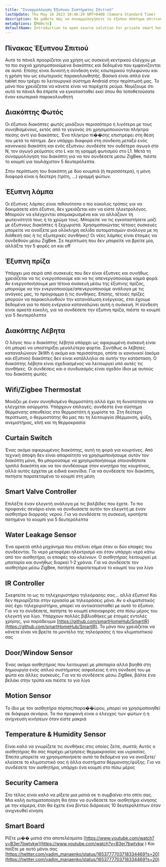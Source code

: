 ```yaml
---
title: "Συναρμολόγηση Έξυπνου Συστήματος Σπιτιού"
lastUpdate: Thu May 18 2023 10:46:29 GMT+0400 (Samara Standard Time)
description: Θα μάθετε πώς να συναρμολογήσετε το έξυπνο σύστημα σπιτιού!
metaOptions: [Μάθετε]
defaultName: Introduction to open source solution for private smart homes
---
```


<LessonImages imageClasses="mb" src="smart-home-intro/spring-school-2023-smart-stand-intro.gif" />

## Πίνακας Έξυπνου Σπιτιού 

Αυτό το πάνελ προορίζεται για χρήση ως συσκευή κεντρικού ελέγχου με τα πιο συχνά χρησιμοποιούμενα διακόπτες και δεδομένα που εμφανίζονται σε αυτό. Επίσης είναι δυνατή η σύνδεση ενός εσωτερικού τηλεφώνου και η χρήση του ως εσωτερικός παρακολουθητής. Βασικά είναι απλά ένα tablet που τρέχει το λειτουργικό σύστημα Android στην περίπτωσή μας. Το μόνο που χρειάζεται να κάνετε είναι να παρέχετε ρεύμα. Νομίζουμε ότι αυτό το πάνελ θα έπρεπε να εγκατασταθεί εκεί όπου θα τοποθετούσατε έναν εσωτερικό παρακολουθητή

<LessonVideo :videos="[{src: 'https://crustipfs.info/ipfs/QmcbdAJqbwHAQ3NeyWQUwSoS4drDexa3AEs7HXuM1BrUT1', type: 'webm'}]" cover="smart-home-intro/assembling-smart-home-board-1.png" />


## Διακόπτης Φωτός

Οι έξυπνοι διακόπτες φωτός μοιάζουν περισσότερο ή λιγότερο με τους συνηθισμένους, εκτός από το γεγονός ότι χρησιμοποιούνται πλήκτρα πίεσης αντί για διακόπτες. Ένα πλήκτρο πί��σης επιστρέφει στη θέση του μετά το πάτημα. Δεν υπάρχει διαφορά στη σύνδεση μεταξύ ενός κανονικού διακόπτη και ενός έξυπνου: συνδέστε τον ουδέτερο αγωγό στο N, τον αγωγό ρεύματος στο L και τη γραμμή φωτισμού στο L1. Μετά τη συναρμολόγηση του διακόπτη για να τον συνδέσετε μέσω ZigBee, πιέστε το κουμπί για τουλάχιστον 5 δευτερόλεπτα.

<LessonVideo :videos="[{src: 'https://crustipfs.info/ipfs/Qmb138DiQWWBgowMj2fC9kmiGYh9WEeytteSkqumWCv2LB', type: 'webm'}]" cover="smart-home-intro/assembling-smart-home-board-2.png" />

Στην περίπτωση του διακόπτη με δύο κουμπιά (ή περισσότερα), η μόνη διαφορά είναι η δεύτερη (τρίτη, ...) γραμμή φώτων. 

<LessonVideo :videos="[{src: 'https://crustipfs.info/ipfs/QmZiStYZG4rmyNPXXmCXsVPm7witPpnNJMBzD8GtxedgPo', type: 'webm'}]" cover="smart-home-intro/assembling-smart-home-board-3.png" />

## Έξυπνη λάμπα 

Οι έξυπνες λάμπες είναι πιθανότατα ο πιο εύκολος τρόπος για να δοκιμάσετε κάτι έξυπνο, δεν χρειάζεται καν να είστε ηλεκτρολόγος. Μπορούν να ελέγχονται απομακρυσμένα και να αλλάζουν τη φωτεινότητά τους ή το χρώμα τους. Μπορείτε να τις εγκαταστήσετε μαζί με έξυπνους διακόπτες ή ξεχωριστά. Χρησιμοποιώντας τέτοιες συσκευές μπορείτε να ανοίξετε μια ολόκληρη σελίδα αυτοματισμών ανάλογα με τη διάθεσή σας ή τις εξωτερικές συνθήκες! Οι νέες λάμπες είναι έτοιμες να συνδεθούν μέσω ZigBee. Σε περίπτωση που δεν μπορείτε να βρείτε μία, αλλάξτε την 5 φορές on και off


<LessonVideo :videos="[{src: 'https://crustipfs.info/ipfs/QmbiMHLJqnDpr1Whzvo6Y7zE33cQPuTs7furbt3JW2uiek', type: 'webm'}]" cover="smart-home-intro/assembling-smart-home-board-4.png" />

<LessonVideo :videos="[{src: 'https://crustipfs.info/ipfs/QmTzK4dY168HVgLvVBsRxR4M4vda55XC7pFhpW5kRexujQ', type: 'webm'}]" cover="smart-home-intro/assembling-smart-home-board-5.png" />

<LessonVideo :videos="[{src: 'https://crustipfs.info/ipfs/QmNZFpvVUavKc1Za9SeXqikrfySsfFHuVrkdzgbVB8um7T', type: 'webm'}]" cover="smart-home-intro/assembling-smart-home-board-6.png" />

## Έξυπνη πρίζα 

Υπάρχει μια σειρά από συσκευές που δεν είναι έξυπνες και συνήθως χρειάζεται να τις ενεργοποιούμε και να τις απενεργοποιούμε καμιά φορά. Αν ενεργοποιήσουμε μια τέτοια συσκευή μέσω της έξυπνης πρίζας, μπορούμε να την ενεργοποιούμε/απενεργοποιούμε ανάλογα με τις ανάγκες μας, το πρόγραμμα ή τις συνθήκες. Επίσης, τέτοιες πρίζες μπορούν να παρακολουθούν την κατανάλωση ενέργειας, έτσι έχουμε δεδομένα για το πόση ενέργεια καταναλώνει αυτή η συσκευή. Η σύνδεση είναι αρκετά εύκολη, για να συνδέσετε την έξυπνη πρίζα, πιέστε το κουμπί για 5 δευτερόλεπτα

<LessonVideo :videos="[{src: 'https://crustipfs.info/ipfs/QmRtmKXSv7csHLbKVuZkoA5Eb2zyTkEAbUxLYT6Qt1yxZH', type: 'webm'}]" cover="smart-home-intro/assembling-smart-home-board-7.png" />

## Διακόπτης Λέβητα 

Ο λόγος που ο διακόπτης λέβητα υπάρχει ως αφιερωμένη συσκευή είναι ότι μπορεί να υποστηρίξει μεγαλύτερο φορτίο. Συνήθως οι λέβητες καταναλώνουν 3kWh ή ακόμα και περισσότερο, οπότε οι κανονικοί (ακόμα και έξυπνοι) διακόπτες δεν είναι κατάλληλοι σε αυτήν την κατάσταση. Ο διακόπτης λέβητα είναι σχεδιασμένος να λειτουργεί υπό αυτές τις συνθήκες. Οι συνδέσεις και ο συνδυασμός είναι σχεδόν ίδιοι με αυτούς του διακόπτη φωτός

<LessonVideo :videos="[{src: 'https://crustipfs.info/ipfs/QmNZyRtXXRYCrAQe6s6ZFJLXtUrH7SZHJC1Bt61kTrRX54', type: 'webm'}]" cover="smart-home-intro/assembling-smart-home-board-8.png" />

## Wifi/Zigbee Thermostat

Μοιάζει με έναν συνηθισμένο θερμοστάτη αλλά έχει τη δυνατότητα να ελέγχεται ασύρματα. Υπάρχουν επιλογές: συνδέστε ένα σύστημα θέρμανσης απευθείας στο θερμοστάτη ή χωρίστε τα. Στη δεύτερη περίπτωση, ο θερμοστάτης θα μας πει τη λειτουργία (θέρμανση, ψύξη, ανεμιστήρας, κλπ) και τη θερμοκρασία

<LessonVideo :videos="[{src: 'https://crustipfs.info/ipfs/QmRjxo9EGUvQiMm84xvXCL6LfrQJYza71vmFsa9Zpy7qmz', type: 'webm'}]" cover="smart-home-intro/assembling-smart-home-board-9.png" />

## Curtain Switch

Ένας ακόμα αφιερωμένος διακόπτης, αυτή τη φορά για κουρτίνες. Από τεχνική άποψη δεν είναι απαραίτητο να χρησιμοποιήσουμε αυτόν τον διακόπτη μόνο, θα μπορούσαμε να χρησιμοποιήσουμε οποιονδήποτε τριπλό διακόπτη και να τον συνδέσουμε στον κινητήρα της κουρτίνας, αλλά αυτός έρχεται με ειδικά εικονίδια. Για να συνδέσετε τον διακόπτη, πατήστε παρατεταμένα το κουμπί στη μέση

<LessonVideo :videos="[{src: 'https://crustipfs.info/ipfs/QmRpEpZbyNkzby8Sk22Ymz59DbAcnty1B1osWc2kZr5FZ7', type: 'webm'}]" cover="smart-home-intro/assembling-smart-home-board-10.png" />

## Smart Valve Controller

Επιλέξτε έναν ελεγκτή ανάλογα με τις βαλβίδες που έχετε. Το πιο προφανές σενάριο είναι να συνδυάσετε αυτόν τον ελεγκτή με έναν αισθητήρα διαρροής νερού. Για να συνδέσετε τη συσκευή, κρατήστε πατημένο το κουμπί για 5 δευτερόλεπτα

<LessonVideo :videos="[{src: 'https://crustipfs.info/ipfs/QmcjZcJ6P8Q5yUfSRx8R2mR4A7r2fi5bLs5uoUr3EAXLZs', type: 'webm'}]" cover="smart-home-intro/assembling-smart-home-board-11.png" />

## Water Leakage Sensor

Ένα αρκετά απλό μηχάνημα που στέλνει σήμα όταν οι δύο επαφές του συνδέονται. Το νερό μεταφέρει ηλεκτρισμό και όταν υπάρχει νερό κάτω από τον αισθητήρα, οι επαφές του κλείνουν. Ο αισθητήρας λειτουργεί με μπαταρία και συνήθως διαρκεί 1-2 χρόνια. Για να συνδέσετε τον αισθητήρα μέσω ZigBee, πατήστε παρατεταμένα το κουμπί του για λίγο 

<LessonVideo :videos="[{src: 'https://crustipfs.info/ipfs/QmbgetJK1E8qQMcnBVREutpy8tKfbesqaxXiebjzpoyrdV', type: 'webm'}]" cover="smart-home-intro/assembling-smart-home-board-12.png" />

## IR Controller

Σκεφτείτε το ως το τηλεχειριστήριο τηλεόρασης σας... αλλά έξυπνο! Και δεν περιορίζεται στην εργασία με τηλεοράσεις μόνο. Αν ο κλιματιστικός σας έχει τηλεχειριστήριο, μπορεί να αντικατασταθεί με αυτό το έξυπνο. Για να το συνδέσετε, πατήστε το κουμπί επαναφοράς στο πίσω μέρος του ελεγκτή για λίγο. Υπάρχουν πολλές βιβλιοθήκες με έτοιμες εντολές χρήσης, για παράδειγμα [https://github.com/smartHomeHub/SmartIR](https://github.com/smartHomeHub/SmartIR). Το μόνο που χρειάζεται να κάνετε είναι να βρείτε το μοντέλο της τηλεόρασης ή του κλιματιστικού σας

<LessonVideo :videos="[{src: 'https://crustipfs.info/ipfs/QmVjj92fMLbA6QJ5QhnmiqBT1huD5b7xyfi3VadHFDYwtm', type: 'webm'}]" cover="smart-home-intro/assembling-smart-home-board-13.png" />

## Door/Window Sensor

Ένας ακόμα αισθητήρας που λειτουργεί με μπαταρία αλλά βοηθά στη δημιουργία ενός απλού συστήματος ασφαλείας ή στη σύνδεσή του με φώτα και άλλες συσκευές. Για να το συνδέσετε μέσω ZigBee, βάλτε ένα βελάκι στην τρύπα και πιέστε το για λίγο

<LessonVideo :videos="[{src: 'https://crustipfs.info/ipfs/QmZyb66dKEqk9iCVKhaBk5ZKASi7dXdFSg2CBXY1fwuu5J', type: 'webm'}]" cover="smart-home-intro/assembling-smart-home-board-14.png" />

## Motion Sensor
Το ίδιο με τον αισθητήρα πόρτας/παρα��ύρου, μπορεί να χρησιμοποιηθεί σε διάφορα σενάρια. Τα πιο προφανή είναι ο έλεγχος των φώτων ή η ανίχνευση κινήσεων όταν είστε μακριά

<LessonVideo :videos="[{src: 'https://crustipfs.info/ipfs/QmUA7TLg12pkhkbdGH6fwNDasU1kiyLHBJSutA2YG71Mka', type: 'webm'}]" cover="smart-home-intro/assembling-smart-home-board-15.png" />


## Temperature & Humidity Sensor

Είναι καλό να γνωρίζετε τις συνθήκες στις οποίες ζείτε, σωστά; Αυτός ο αισθητήρας θα σας παρέχει μετρήσεις θερμοκρασίας και υγρασίας. Έπειτα μπορείτε να χρησιμοποιήσετε αυτά τα δεδομένα για να ανοίξετε/κλείσετε το κλιματιστικό σας ή άλλα συστήματα θέρμανσης/ψύξης. Για να συνδέσετε τον αισθητήρα, υπάρχει ένα κουμπί στο πίσω μέρος 

<LessonVideo :videos="[{src: 'https://crustipfs.info/ipfs/QmayYFowfJVwQBVxPUSvi5inedqKzhyRZXp8fBUUayJnqH', type: 'webm'}]" cover="smart-home-intro/assembling-smart-home-board-16.png" />

## Security Camera

Στο τέλος είναι καλό να ρίξετε μια ματιά σε τι συμβαίνει στο σπίτι σας. Μια καλή αυτοματοποίηση θα ήταν να συνδέσετε τον αισθητήρα κίνησης με την κάμερα, έτσι θα έχετε ένα βίντεο διάρκειας 10 δευτερολέπτων όταν ανιχνευθεί κίνηση 

<LessonVideo :videos="[{src: 'https://crustipfs.info/ipfs/QmX8nnDCgTx2kuwfAGv6B4orkEg4w6phtJtxSp44HfdD9T', type: 'webm'}]" cover="smart-home-intro/assembling-smart-home-board-17.png"  />


## Smart Board 
Ρίξτε μι�� ματιά στα αποτελέσματα [https://www.youtube.com/watch?v=B3er7bwtvkw](https://www.youtube.com/watch?v=B3er7bwtvkw )
Και παίξτε με αυτό μόνοι σας [https://twitter.com/vadim_manaenko/status/1653777703718334469?s=20](https://twitter.com/vadim_manaenko/status/1653777703718334469?s=20)

